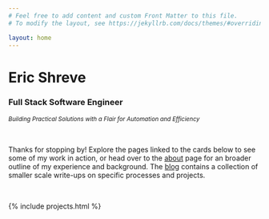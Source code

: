 ```yaml
---
# Feel free to add content and custom Front Matter to this file.
# To modify the layout, see https://jekyllrb.com/docs/themes/#overriding-theme-defaults

layout: home
---
```


# Eric Shreve

### Full Stack Software Engineer

<small>_Building Practical Solutions with a Flair for Automation and Efficiency_</small>

<br/>

Thanks for stopping by! Explore the pages linked to the cards below to see some of my work in action, or
head over to the [about](/about) page for an broader outline of my experience and background.
The [blog](/blog) contains a collection of smaller scale write-ups on specific processes
and projects.

<br/>

{% include projects.html %}

